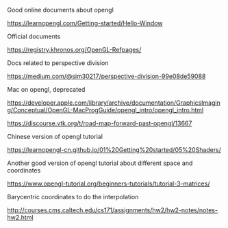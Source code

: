

Good online documents about opengl


https://learnopengl.com/Getting-started/Hello-Window


Official documents

https://registry.khronos.org/OpenGL-Refpages/


Docs related to perspective division

https://medium.com/@sim30217/perspective-division-99e08de59088


Mac on opengl, deprecated

https://developer.apple.com/library/archive/documentation/GraphicsImaging/Conceptual/OpenGL-MacProgGuide/opengl_intro/opengl_intro.html

https://discourse.vtk.org/t/road-map-forward-past-opengl/13667

Chinese version of opengl tutorial

https://learnopengl-cn.github.io/01%20Getting%20started/05%20Shaders/

Another good version of opengl tutorial about different space and coordinates

https://www.opengl-tutorial.org/beginners-tutorials/tutorial-3-matrices/

Barycentric coordinates to do the interpolation

http://courses.cms.caltech.edu/cs171/assignments/hw2/hw2-notes/notes-hw2.html
